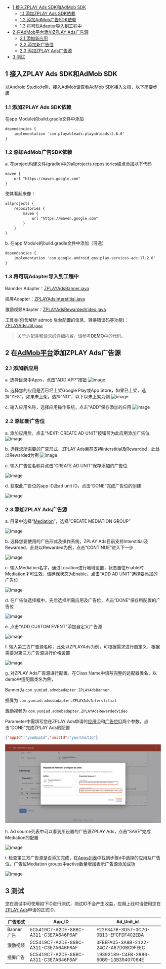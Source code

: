 * [1 接入ZPLAY Ads SDK和AdMob SDK](#1-接入zplay-ads-sdk和admob-sdk)
    * [1.1 添加ZPLAY Ads SDK依赖](#11-添加zplay-ads-sdk依赖)
    * [1.2 添加AdMob广告SDK依赖](#12-添加admob广告sdk依赖)
    * [1.3 将可玩Adapter导入到工程中](#13-将可玩adapter导入到工程中)
* [2 在AdMob平台添加ZPLAY Ads广告源](#2-在admob平台添加zplay-ads广告源)
    * [2.1 添加新应用](#21-添加新应用)
    * [2.2 添加新广告位](#22-添加新广告位)
    * [2.3 添加ZPLAY Ads广告源](#23-添加zplay-ads广告源)    
* [3 测试](#3-测试)


## 1 接入ZPLAY Ads SDK和AdMob SDK
以Android Studio为例，接入AdMob请查看[AdMob SDK接入文档](https://developers.google.com/admob/android/quick-start)，以下简要步骤
### 1.1 添加ZPLAY Ads SDK依赖
在app Module的build.gradle文件中添加
```
dependencies {
    implementation 'com.playableads:playableads:2.6.0'
}
```
### 1.2 添加AdMob广告SDK依赖
a. 在project构建文件(gradle)中的allprojects.repositories结点添加以下代码
```
maven {
    url "https://maven.google.com"
}
```
使其看起来像：
```
allprojects {
    repositories {
        maven {
            url "https://maven.google.com"
        }
    }
}
```
b. 在app Module的build.gradle文件中添加（可选）
```
dependencies {
    implementation 'com.google.android.gms:play-services-ads:17.2.0'
}
```

### 1.3 将可玩Adapter导入到工程中
Bannder Adapter：[ZPLAYAdsBanner.java](./admobadapter/src/main/java/com/yumiad/admobadapter/ZPLAYAdsBanner.java)

插屏Adapter：[ZPLAYAdsInterstitial.java](./admobadapter/src/main/java/com/yumiad/admobadapter/ZPLAYAdsInterstitial.java)

激励视频Adapter：[ZPLAYAdsRewardedVideo.java](./admobadapter/src/main/java/com/yumiad/admobadapter/ZPLAYAdsRewardedVideo.java)

工具类(包含解析 admob 后台配置的信息，转换错误码等功能)：[ZPLAYAdsUtil.java](./admobadapter/src/main/java/com/yumiad/admobadapter/ZPLAYAdsUtil.java)

> 关于适配类和请求的详细内容，请参考[DEMO](https://github.com/zplayads/PlayableAdMobDemo-android/tree/master/app/src/main/java/com/zplay/playable/playableadmobdemo)中的代码。

## 2 在[AdMob平台](https://apps.admob.com/v2/home)添加ZPLAY Ads广告源
### 2.1 添加新应用
a. 选择目录中Apps，点击“ADD APP”按钮
![image](imgs/018addapp1.png)

b. 选择您的应用是否已经上架Google Play或App Store，如果已上架，选择“YES”，如果未上架，选择“NO”，以下以未上架为例
![image](imgs/018addapp2.png)

c. 输入应用名称，选择应用操作系统，点击“ADD”保存添加的应用
![image](imgs/019addapp3.png)

### 2.2 添加新广告位
a. 添加应用后，点击“NEXT: CREATE AD UNIT”按钮可为此应用添加广告位
![image](imgs/addunit.png)

b. 选择您所需要的广告形式，ZPLAY Ads目前支持Interstitial及Rewarded，此处以Rewarded为例
![image](imgs/003addadunit2RV1.png)

c. 输入广告位名称并点击“CREATE AD UNIT”保存添加的广告位

![image](imgs/004addadunit2RV2.png)

d. 获取此广告位的app ID及ad unit ID，点击“DONE”完成广告位的创建

![image](imgs/005addadunit2RV3.png)

### 2.3 添加ZPLAY Ads广告源
a. 目录中选择“[Mediation](https://apps.admob.com/v2/mediation/groups/list)”，选择“CREATE MEDIATION GROUP”

![image](imgs/007mediationgroupcreate.png)

b. 选择您要使用的广告形式及操作系统，ZPLAY Ads目前支持Interstitial及Rewarded，此处以Rewarded为例，点击“CONTINUE”进入下一步

![image](imgs/008mediationgroupcreate1.png)

c. 输入Mediation名字，通过Location进行地域设置，状态置位Enable时Mediation才可生效，请确保状态为Enable。点击“ADD AD UNIT”选择要添加的广告位

![image](imgs/009mediationgroupcreat2.png)

d. 在广告位选择框中，先后选择所需应用及广告位，点击“DONE”保存所配置的广告位

![image](imgs/011mediationgroupcreate4.png)

e. 点击“ADD CUSTOM EVENT”添加自定义广告源

![image](imgs/012mediationgroupcreate5.png)

f. 输入第三方广告源名称，此处以ZPLAYAds为例，可根据需求进行自定义，根据需要对第三方广告源进行价格设置

![image](imgs/013mediationgroupcreate6.png)

g. 对ZPLAY Ads广告源进行配置。在Class Name中填写完整的适配器类名，以demo中适配器类名为例，

Banner为
`com.yumiad.admobadapter.ZPLAYAdsBanner`

插屏为
`com.yumiad.admobadapter.ZPLAYAdsInterstitial`

激励视频为
`com.yumiad.admobadapter.ZPLAYAdsRewardedVideo`

Parameter中需填写您在ZPLAY Ads申请的[应用ID](https://sellers.zplayads.com/#/app/appList/)和[广告位ID](https://sellers.zplayads.com/#/ad/placeList/)两个参数，点击“DONE”完成ZPLAY Ads的配置

```json
{"appId":"youAppId","unitId":"yourUnitId"}
```
![image](imgs/014mediationgroupcreate7.png)

h. Ad source列表中可以看到所设置的广告源ZPLAY Ads，点击“SAVE”完成Mediation的配置

![image](imgs/015mediationgroupcreate8.png)

i. 检查第三方广告源是否添加完成，在[Apps列表](https://apps.admob.com/v2/apps/list)中找到步骤d中选择的应用及广告位，广告位Mediation groups中active数量增加表示广告源添加成功

![image](imgs/016mediationgroupcreate9.png)

## 3 测试

您在测试中可使用如下ID进行测试，测试ID不会产生收益，应用上线时请使用您在[ZPLAY Ads](https://sellers.zplayads.com)申请的正式ID。

| 广告形式 | App_ID                               | Ad_Unit_id                           |
| -------- | ------------------------------------ | ------------------------------------ |
| Banner广告 | 5C5419C7-A2DE-88BC-A311-C3E7A646F6AF | F22F347B-3D57-0C70-0B13-EFCFDF402EBA |
| 激励视频 | 5C5419C7-A2DE-88BC-A311-C3E7A646F6AF | 3FBEFA05-3A8B-2122-24C7-A87D0BC9FEEC |
| 插屏广告 | 5C5419C7-A2DE-88BC-A311-C3E7A646F6AF | 19393189-C4EB-3886-60B9-13B39407064E |
